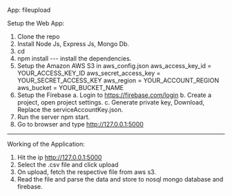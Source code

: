 App: fileupload

Setup the Web App:

1. Clone the repo
2. Install Node Js, Express Js, Mongo Db.
3. cd <Project-Name>
4. npm install --- install the dependencies.
5. Setup the Amazon AWS S3 in aws_config.json
	aws_access_key_id = YOUR_ACCESS_KEY_ID
	aws_secret_access_key = YOUR_SECRET_ACCESS_KEY
	aws_region = YOUR_ACCOUNT_REGION
	aws_bucket = YOUR_BUCKET_NAME
6. Setup the Firebase
	a. Login to https://firebase.com/login
	b. Create a project, open project settings.
	c. Generate private key, Download, Replace the serviceAccountKey.json.
7. Run the server npm start.
8. Go to browser and type http://127.0.0.1:5000

------------------------------------------------------------------------------

Working of the Application:

1. Hit the ip http://127.0.0.1:5000
2. Select the .csv file and click upload
3. On upload, fetch the respective file from aws s3.
4. Read the file and parse the data and store to nosql mongo database and firebase.